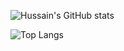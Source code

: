 ![Hussain's GitHub stats](https://github-readme-stats.vercel.app/api?username=HussainAther&show_icons=true&theme=radical)

![Top Langs](https://github-readme-stats.vercel.app/api/top-langs/?username=HussainAther&layout=compact&theme=radical)

